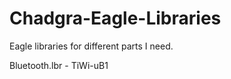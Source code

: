 Chadgra-Eagle-Libraries
=======================

Eagle libraries for different parts I need.


Bluetooth.lbr
    - TiWi-uB1